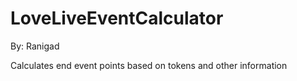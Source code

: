 LoveLiveEventCalculator
=======================
By: Ranigad

Calculates end event points based on tokens and other information

